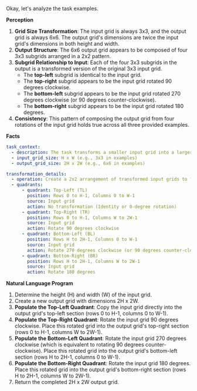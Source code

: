 Okay, let's analyze the task examples.

**Perception**

1.  **Grid Size Transformation**: The input grid is always 3x3, and the output grid is always 6x6. The output grid's dimensions are twice the input grid's dimensions in both height and width.
2.  **Output Structure**: The 6x6 output grid appears to be composed of four 3x3 subgrids arranged in a 2x2 pattern.
3.  **Subgrid Relationship to Input**: Each of the four 3x3 subgrids in the output is a transformed version of the original 3x3 input grid.
    *   The **top-left** subgrid is identical to the input grid.
    *   The **top-right** subgrid appears to be the input grid rotated 90 degrees clockwise.
    *   The **bottom-left** subgrid appears to be the input grid rotated 270 degrees clockwise (or 90 degrees counter-clockwise).
    *   The **bottom-right** subgrid appears to be the input grid rotated 180 degrees.
4.  **Consistency**: This pattern of composing the output grid from four rotations of the input grid holds true across all three provided examples.

**Facts**


```yaml
task_context:
  - description: The task transforms a smaller input grid into a larger output grid by arranging rotated copies of the input.
  - input_grid_size: H x W (e.g., 3x3 in examples)
  - output_grid_size: 2H x 2W (e.g., 6x6 in examples)

transformation_details:
  - operation: Create a 2x2 arrangement of transformed input grids to form the output.
  - quadrants:
      - quadrant: Top-Left (TL)
        position: Rows 0 to H-1, Columns 0 to W-1
        source: Input grid
        action: No transformation (Identity or 0-degree rotation)
      - quadrant: Top-Right (TR)
        position: Rows 0 to H-1, Columns W to 2W-1
        source: Input grid
        action: Rotate 90 degrees clockwise
      - quadrant: Bottom-Left (BL)
        position: Rows H to 2H-1, Columns 0 to W-1
        source: Input grid
        action: Rotate 270 degrees clockwise (or 90 degrees counter-clockwise)
      - quadrant: Bottom-Right (BR)
        position: Rows H to 2H-1, Columns W to 2W-1
        source: Input grid
        action: Rotate 180 degrees
```


**Natural Language Program**

1.  Determine the height (H) and width (W) of the input grid.
2.  Create a new output grid with dimensions 2H x 2W.
3.  **Populate the Top-Left Quadrant**: Copy the input grid directly into the output grid's top-left section (rows 0 to H-1, columns 0 to W-1).
4.  **Populate the Top-Right Quadrant**: Rotate the input grid 90 degrees clockwise. Place this rotated grid into the output grid's top-right section (rows 0 to H-1, columns W to 2W-1).
5.  **Populate the Bottom-Left Quadrant**: Rotate the input grid 270 degrees clockwise (which is equivalent to rotating 90 degrees counter-clockwise). Place this rotated grid into the output grid's bottom-left section (rows H to 2H-1, columns 0 to W-1).
6.  **Populate the Bottom-Right Quadrant**: Rotate the input grid 180 degrees. Place this rotated grid into the output grid's bottom-right section (rows H to 2H-1, columns W to 2W-1).
7.  Return the completed 2H x 2W output grid.